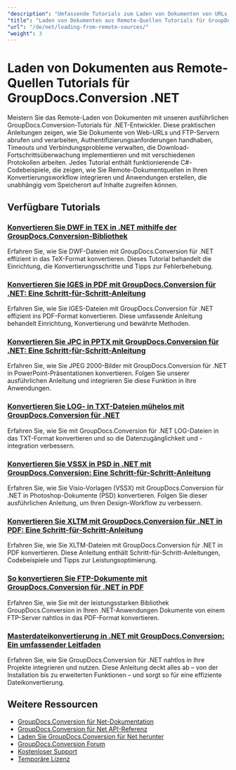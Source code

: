 ```yaml
---
"description": "Umfassende Tutorials zum Laden von Dokumenten von URLs und FTP-Servern mit GroupDocs.Conversion für .NET."
"title": "Laden von Dokumenten aus Remote-Quellen Tutorials für GroupDocs.Conversion .NET"
"url": "/de/net/loading-from-remote-sources/"
"weight": 3
---
```


# Laden von Dokumenten aus Remote-Quellen Tutorials für GroupDocs.Conversion .NET

Meistern Sie das Remote-Laden von Dokumenten mit unseren ausführlichen GroupDocs.Conversion-Tutorials für .NET-Entwickler. Diese praktischen Anleitungen zeigen, wie Sie Dokumente von Web-URLs und FTP-Servern abrufen und verarbeiten, Authentifizierungsanforderungen handhaben, Timeouts und Verbindungsprobleme verwalten, die Download-Fortschrittsüberwachung implementieren und mit verschiedenen Protokollen arbeiten. Jedes Tutorial enthält funktionierende C#-Codebeispiele, die zeigen, wie Sie Remote-Dokumentquellen in Ihren Konvertierungsworkflow integrieren und Anwendungen erstellen, die unabhängig vom Speicherort auf Inhalte zugreifen können.

## Verfügbare Tutorials

### [Konvertieren Sie DWF in TEX in .NET mithilfe der GroupDocs.Conversion-Bibliothek](./convert-dwf-to-tex-groupdocs-dotnet/)
Erfahren Sie, wie Sie DWF-Dateien mit GroupDocs.Conversion für .NET effizient in das TeX-Format konvertieren. Dieses Tutorial behandelt die Einrichtung, die Konvertierungsschritte und Tipps zur Fehlerbehebung.

### [Konvertieren Sie IGES in PDF mit GroupDocs.Conversion für .NET: Eine Schritt-für-Schritt-Anleitung](./convert-igs-to-pdf-groupdocs-net/)
Erfahren Sie, wie Sie IGES-Dateien mit GroupDocs.Conversion für .NET effizient ins PDF-Format konvertieren. Diese umfassende Anleitung behandelt Einrichtung, Konvertierung und bewährte Methoden.

### [Konvertieren Sie JPC in PPTX mit GroupDocs.Conversion für .NET: Eine Schritt-für-Schritt-Anleitung](./convert-jpc-to-pptx-groupdocs-dotnet/)
Erfahren Sie, wie Sie JPEG 2000-Bilder mit GroupDocs.Conversion für .NET in PowerPoint-Präsentationen konvertieren. Folgen Sie unserer ausführlichen Anleitung und integrieren Sie diese Funktion in Ihre Anwendungen.

### [Konvertieren Sie LOG- in TXT-Dateien mühelos mit GroupDocs.Conversion für .NET](./convert-log-to-txt-groupdocs-conversion-dotnet/)
Erfahren Sie, wie Sie mit GroupDocs.Conversion für .NET LOG-Dateien in das TXT-Format konvertieren und so die Datenzugänglichkeit und -integration verbessern.

### [Konvertieren Sie VSSX in PSD in .NET mit GroupDocs.Conversion: Eine Schritt-für-Schritt-Anleitung](./convert-vssx-to-psd-net-groupdocs-conversion/)
Erfahren Sie, wie Sie Visio-Vorlagen (VSSX) mit GroupDocs.Conversion für .NET in Photoshop-Dokumente (PSD) konvertieren. Folgen Sie dieser ausführlichen Anleitung, um Ihren Design-Workflow zu verbessern.

### [Konvertieren Sie XLTM mit GroupDocs.Conversion für .NET in PDF: Eine Schritt-für-Schritt-Anleitung](./convert-xl-tm-to-pdf-groupdocs-conversion-dotnet/)
Erfahren Sie, wie Sie XLTM-Dateien mit GroupDocs.Conversion für .NET in PDF konvertieren. Diese Anleitung enthält Schritt-für-Schritt-Anleitungen, Codebeispiele und Tipps zur Leistungsoptimierung.

### [So konvertieren Sie FTP-Dokumente mit GroupDocs.Conversion für .NET in PDF](./convert-ftp-documents-to-pdf-groupdocs-conversion-net/)
Erfahren Sie, wie Sie mit der leistungsstarken Bibliothek GroupDocs.Conversion in Ihren .NET-Anwendungen Dokumente von einem FTP-Server nahtlos in das PDF-Format konvertieren.

### [Masterdateikonvertierung in .NET mit GroupDocs.Conversion: Ein umfassender Leitfaden](./mastering-file-conversion-groupdocs-dotnet/)
Erfahren Sie, wie Sie GroupDocs.Conversion für .NET nahtlos in Ihre Projekte integrieren und nutzen. Diese Anleitung deckt alles ab – von der Installation bis zu erweiterten Funktionen – und sorgt so für eine effiziente Dateikonvertierung.

## Weitere Ressourcen

- [GroupDocs.Conversion für Net-Dokumentation](https://docs.groupdocs.com/conversion/net/)
- [GroupDocs.Conversion für Net API-Referenz](https://reference.groupdocs.com/conversion/net/)
- [Laden Sie GroupDocs.Conversion für Net herunter](https://releases.groupdocs.com/conversion/net/)
- [GroupDocs.Conversion Forum](https://forum.groupdocs.com/c/conversion)
- [Kostenloser Support](https://forum.groupdocs.com/)
- [Temporäre Lizenz](https://purchase.groupdocs.com/temporary-license/)
